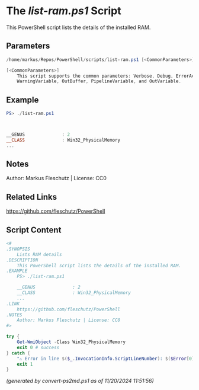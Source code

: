 The *list-ram.ps1* Script
===========================

This PowerShell script lists the details of the installed RAM.

Parameters
----------
```powershell
/home/markus/Repos/PowerShell/scripts/list-ram.ps1 [<CommonParameters>]

[<CommonParameters>]
    This script supports the common parameters: Verbose, Debug, ErrorAction, ErrorVariable, WarningAction, 
    WarningVariable, OutBuffer, PipelineVariable, and OutVariable.
```

Example
-------
```powershell
PS> ./list-ram.ps1



__GENUS              : 2
__CLASS              : Win32_PhysicalMemory
...

```

Notes
-----
Author: Markus Fleschutz | License: CC0

Related Links
-------------
https://github.com/fleschutz/PowerShell

Script Content
--------------
```powershell
<#
.SYNOPSIS
	Lists RAM details
.DESCRIPTION
	This PowerShell script lists the details of the installed RAM.
.EXAMPLE
	PS> ./list-ram.ps1

	__GENUS              : 2
	__CLASS              : Win32_PhysicalMemory
	...
.LINK
	https://github.com/fleschutz/PowerShell
.NOTES
	Author: Markus Fleschutz | License: CC0
#>

try {
	Get-WmiObject -Class Win32_PhysicalMemory
	exit 0 # success
} catch {
	"⚠️ Error in line $($_.InvocationInfo.ScriptLineNumber): $($Error[0])"
	exit 1
}
```

*(generated by convert-ps2md.ps1 as of 11/20/2024 11:51:56)*
